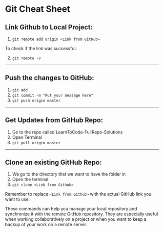 # Git Cheat Sheet

## Link Github to Local Project:

1. `git remote add origin <Link from GitHub>`

To check if the link was successful:

2. `git remote -v`

---

## Push the changes to GitHub:

1. `git add .`
2. `git commit -m "Put your message here"`
3. `git push origin master`

---

## Get Updates from GitHub Repo:

1. Go to the repo called LearnToCode-FullRepo-Solutions
2. Open Terminal
3. `git pull origin master`

---

## Clone an existing GitHub Repo:

1. We go to the directory that we want to have the folder in
2. Open the terminal
3. `git clone <Link from Github>`

Remember to replace `<Link from Github>` with the actual GitHub link you want to use.

These commands can help you manage your local repository and synchronize it with the remote GitHub repository. They are especially useful when working collaboratively on a project or when you want to keep a backup of your work on a remote server.

